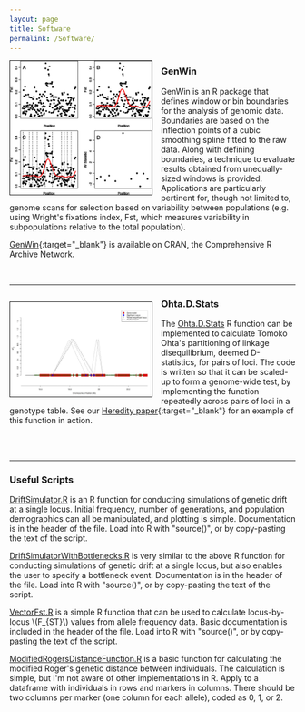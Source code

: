 ```yaml
---
layout: page
title: Software
permalink: /Software/
---
```

<head>
    <script type="text/javascript"
            src="http://cdn.mathjax.org/mathjax/latest/MathJax.js?config=TeX-AMS-MML_HTMLorMML">
    </script>
</head>

<div style="float: left; padding-right: 15px">
    <a><img src="/img/GenWin.jpg" alt="GenWin" title="GenWin" width="250" border="1"></a>
</div>


### GenWin

GenWin is an R package that defines window or bin boundaries for the analysis of genomic data. Boundaries are based on the inflection points of a cubic smoothing spline fitted to the raw data. Along with defining boundaries, a technique to evaluate results obtained from unequally-sized windows is provided. Applications are particularly pertinent for, though not limited to, genome scans for selection based on variability between populations (e.g. using Wright's fixations index, Fst, which measures variability in subpopulations relative to the total population).

[GenWin](http://cran.r-project.org/web/packages/GenWin/index.html){:target="_blank"} is available on CRAN, the Comprehensive R Archive Network.

<br>

-----------------------------------------
<div style="float: left; padding-right: 15px; padding-top: 15px">
    <a><img src="/img/Figure4C.jpg" alt="D'2_IS" title="D'2_IS" width="250" border="1"></a>
</div>


### Ohta.D.Stats
The [Ohta.D.Stats](http://beissingerlab.github.io/docs/Ohta.D.Stats.R) R function can be implemented to calculate Tomoko Ohta's partitioning of linkage disequilibrium, deemed D-statistics, for pairs of loci. The code is written so that it can be scaled-up to form a genome-wide test, by implementing the function repeatedly across pairs of loci in a genotype table. See our [Heredity paper](http://www.nature.com/hdy/journal/vaop/ncurrent/abs/hdy201581a.html){:target="_blank"} for an example of this function in action.

<br>
<br>

-----------------------------------------

### Useful Scripts
[DriftSimulator.R](http://beissingerlab.github.io/docs/DriftSimulator.R) is an R function for conducting simulations of genetic drift at a single locus. Initial frequency, number of generations, and population demographics can all be manipulated, and plotting is simple. Documentation is in the header of the file. Load into R with "source()", or by copy-pasting the text of the script.

[DriftSimulatorWithBottlenecks.R](http://beissingerlab.github.io/docs/DriftSimulatorWithBottlenecks.R) is very similar to the above R function for conducting simulations of genetic drift at a single locus, but also enables the user to specify a bottleneck event. Documentation is in the header of the file. Load into R with "source()", or by copy-pasting the text of the script.

[VectorFst.R](http://beissingerlab.github.io/docs/vectorFst.R) is a simple R function that can be used to calculate locus-by-locus \\(F_{ST}\\) values from allele frequency data. Basic documentation is included in the header of the file. Load into R with "source()", or by copy-pasting the text of the script.

[ModifiedRogersDistanceFunction.R](http://beissingerlab.github.io/docs/ModifiedRogersDistanceFunction.R) is a basic function for calculating the modified Roger's genetic distance between individuals. The calculation is simple, but I'm not aware of other implementations in R. Apply to a dataframe with individuals in rows and markers in columns. There should be two columns per marker (one column for each allele), coded as 0, 1, or 2. 